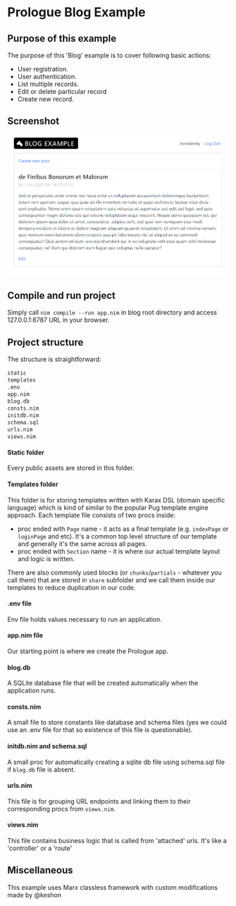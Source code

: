 # Prologue Blog Example
## Purpose of this example
The purpose of this 'Blog' example is to cover following basic actions:
- User registration.
- User authentication.
- List multiple records.
- Edit or delete particular record
- Create new record.

## Screenshot
![screenshot](screenshot/screenshot.jpg)

## Compile and run project
Simply call `nim compile --run app.nim` in blog root directory and access 127.0.0.1:8787 URL in your browser.

## Project structure
The structure is straightforward:
```
static
templates
.env
app.nim
blog.db
consts.nim
initdb.nim
schema.sql
urls.nim
views.nim
```

####  Static folder
Every public assets are stored in this folder.

#### Templates folder
This folder is for storing templates written with Karax DSL (domain specific language) which is kind of similar to the popular Pug template engine approach. 
Each template file consists of two procs inside:
- proc ended with `Page` name - it acts as a final template (e.g. `indexPage` or `loginPage` and etc). It's a common top level structure of our template and generally it's the same across all pages.
- proc ended with `Section` name - it is where our actual template layout and logic is written.
 
There are also commonly used blocks (or `chunks`/`partials` - whatever you call them) that are stored in `share` subfolder and we call them inside our templates to reduce duplication in our code.
 
#### .env file
Env file holds values necessary to run an application.
 
#### app.nim file
Our starting point is where we create the Prologue app.
 
#### blog.db
A SQLite database file that will be created automatically when the application runs.
 
#### consts.nim
A small file to store constants like database and schema files (yes we could use an .env file for that so existence of this file is questionable).
 
#### initdb.nim and schema.sql
A small proc for automatically creating a sqlite db file using schema.sql file if `blog.db` file is absent.
 
#### urls.nim
This file is for grouping URL endpoints and linking them to their corresponding procs from `views.nim`.
 
#### views.nim
This file contains business logic that is called from 'attached' urls. It's like a 'controller' or a 'route'

## Miscellaneous
This example uses Marx classless framework with custom modifications made by @keshon